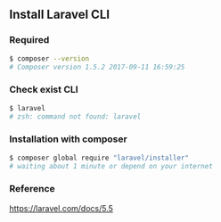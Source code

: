 ## Install Laravel CLI

### Required
```bash
$ composer --version
# Composer version 1.5.2 2017-09-11 16:59:25
```

### Check exist CLI
```bash
$ laravel
# zsh: command not found: laravel
```

### Installation with composer
```bash
$ composer global require "laravel/installer"
# waiting about 1 minute or depend on your internet
```

### Reference 
https://laravel.com/docs/5.5